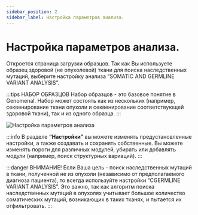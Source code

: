 ```yaml
---
sidebar_position: 2
sidebar_label: Настройка параметров анализа.
---
```


# Настройка параметров анализа.

Откроется страница загрузки образцов. Так как Вы используете образец здоровой (не опухолевой) ткани для поиска наследственных мутаций, выберите настройку анализа “SOMATIC AND GERMLINE VARIANT ANALYSIS”.

:::tips НАБОР ОБРАЗЦОВ
Набор образцов - это базовое понятие в Genomenal. Набор может состоять как из нескольких (например, секвенирование ткани опухоли и секвенирование соответствующей здоровой ткани), так и из одного образца. 
:::

![Настройка параметров анализа](/img/version_1.02/img/version_1.02/TN_preset.png)

:::info
В разделе **“Настройки”** вы можете изменять предустановленные настройки, а также создавать и сохранять собственные. Вы можете изменять пороги для различных модулей, убирать или добавлять модули (например, поиск структурных вариаций).
:::

:::danger ВНИМАНИЕ!
Если Ваша цель - поиск наследственных мутаций в ткани, полученной не из опухоли (независимо от предполагаемого диагноза пациента), то всегда используйте настройки “СGERMLINE VARIANT ANALYSIS”. Это важно, так как алгоритм поиска наследственных мутаций в опухолях учитывает большое количество соматических мутаций, возникающих в таких тканях, и пытается их отфильтровать.
:::

